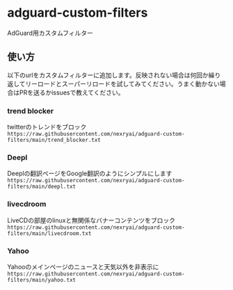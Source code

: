 # adguard-custom-filters
AdGuard用カスタムフィルター

## 使い方
以下のurlをカスタムフィルターに追加します。反映されない場合は何回か繰り返してリーロードとスーパーリロードを試してみてください。うまく動かない場合はPRを送るかissuesで教えてください。

### trend blocker
twitterのトレンドをブロック <br>
`https://raw.githubusercontent.com/nexryai/adguard-custom-filters/main/trend_blocker.txt`

### Deepl
Deeplの翻訳ページをGoogle翻訳のようにシンプルにします <br>
`https://raw.githubusercontent.com/nexryai/adguard-custom-filters/main/deepl.txt`

### livecdroom
LiveCDの部屋のlinuxと無関係なバナーコンテンツをブロック <br>
`https://raw.githubusercontent.com/nexryai/adguard-custom-filters/main/livecdroom.txt`

### Yahoo
Yahooのメインページのニュースと天気以外を非表示に <br>
`https://raw.githubusercontent.com/nexryai/adguard-custom-filters/main/yahoo.txt`
